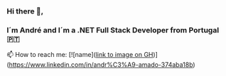 ### Hi there 👋,
### I´m André and I´m a .NET Full Stack Developer from Portugal 🇵🇹


📫 How to reach me:
[![name]([link to image on GH](https://img.shields.io/badge/LinkedIn-0077B5?style=for-the-badge&logo=linkedin&logoColor=white))](https://www.linkedin.com/in/andr%C3%A9-amado-374aba18b)

<!--
**andreamadoo/andreamadoo** is a ✨ _special_ ✨ repository because its `README.md` (this file) appears on your GitHub profile.

Here are some ideas to get you started:

- 🔭 I’m currently working on ...
  🌱 I’m currently learning ...
- 👯 I’m looking to collaborate on ...
- 🤔 I’m looking for help with ...
- 💬 Ask me about ...
- 📫 How to reach me: ...
- 😄 Pronouns: ...
- ⚡ Fun fact: ...
-->
